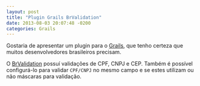 ```yaml
---
layout: post
title: "Plugin Grails BrValidation"
date: 2013-08-03 20:07:48 -0200
categories: Grails
---
```


Gostaria de apresentar um plugin para o [Grails][grails-site], que tenho certeza que muitos desenvolvedores brasileiros precisam.

O [BrValidation][grails-brvalidation] possuí validações de CPF, CNPJ e CEP. Também é possível configurá-lo para validar
`CPF/CNPJ` no mesmo campo e se estes utilizam ou não máscaras para validação.

[grails-site]:https://grails.org/
[grails-brvalidation]:http://grails.org/plugin/br-validation
